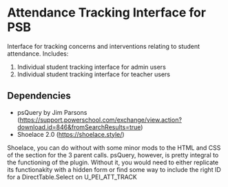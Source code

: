 # Attendance Tracking Interface for PSB
Interface for tracking concerns and interventions relating to student attendance. Includes:
1. Individual student tracking interface for admin users
2. Individual student tracking interface for teacher users

## Dependencies
- psQuery by Jim Parsons (https://support.powerschool.com/exchange/view.action?download.id=846&fromSearchResults=true)
- Shoelace 2.0 (https://shoelace.style/)

Shoelace, you can do without with some minor mods to the HTML and CSS of the section for the 3 parent calls. psQuery, however, is pretty integral to the functioning of the plugin. Without it, you would need to either replicate its functionakity with a hidden form or find some way to include the right ID for a DirectTable.Select on U_PEI_ATT_TRACK